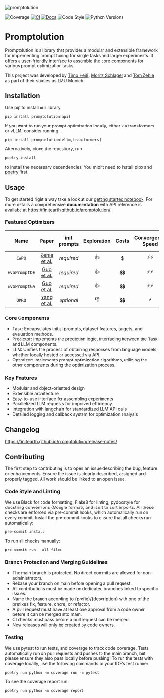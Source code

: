 ![promptolution](https://github.com/user-attachments/assets/84c050bd-61a1-4f2e-bc4e-874d9b4a69af)

![Coverage](https://img.shields.io/badge/Coverage-0-red)
[![CI](https://github.com/finitearth/promptolution/actions/workflows/ci.yml/badge.svg?branch=main)](https://github.com/finitearth/promptolution/actions/workflows/ci.yml)
[![Docs](https://github.com/finitearth/promptolution/actions/workflows/docs.yml/badge.svg?branch=main)](https://github.com/finitearth/promptolution/actions/workflows/docs.yml)
![Code Style](https://img.shields.io/badge/Code%20Style-black-black)
![Python Versions](https://img.shields.io/badge/Python%20Versions-≥3.9-blue)

# Promptolution

Promptolution is a library that provides a modular and extensible framework for implementing prompt tuning for single tasks and larger experiments. It offers a user-friendly interface to assemble the core components for various prompt optimization tasks.

This project was developed by [Timo Heiß](https://www.linkedin.com/in/timo-heiss/), [Moritz Schlager](https://www.linkedin.com/in/moritz-schlager/) and [Tom Zehle](https://www.linkedin.com/in/tom-zehle/) as part of their studies as LMU Munich.

## Installation

Use pip to install our library:

```
pip install promptolution[api]
```

If you want to run your prompt optimization locally, either via transformers or vLLM, consider running:

```
pip install promptolution[vllm,transformers]
```

Alternatively, clone the repository, run

```
poetry install
```

to install the necessary dependencies. You might need to install [pipx](https://pipx.pypa.io/stable/installation/) and [poetry](https://python-poetry.org/docs/) first.

## Usage

To get started right a way take a look at our [getting started notebook](https://github.com/finitearth/promptolution/blob/main/notebooks/getting_started.ipynb).
For more details a comprehensive **documentation** with API reference is availabe at https://finitearth.github.io/promptolution/.

### Featured Optimizers

|   **Name**    |                    **Paper**                     | **init prompts** | **Exploration** | **Costs** | **Convergence Speed** | **Parallelizable** | **Utilizes Fewshot Examples** |
| :-----------: | :----------------------------------------------: | :--------------: | :-------------: | :-------: | :-------------------: | :----------------: | :---------------------------: |
|    `CAPO`     | [Zehle et al.](https://arxiv.org/abs/2504.16005) |    _required_    |       👍        |    💲     |         ⚡⚡          |         ✅         |              ✅               |
| `EvoPromptDE` |  [Guo et al.](https://arxiv.org/abs/2309.08532)  |    _required_    |       👍        |   💲💲    |         ⚡⚡          |         ✅         |              ❌               |
| `EvoPromptGA` |  [Guo et al.](https://arxiv.org/abs/2309.08532)  |    _required_    |       👍        |   💲💲    |         ⚡⚡          |         ✅         |              ❌               |
|    `OPRO`     | [Yang et al.](https://arxiv.org/abs/2309.03409)  |    _optional_    |       👎        |   💲💲    |          ⚡           |         ❌         |              ❌               |

### Core Components

- Task: Encapsulates initial prompts, dataset features, targets, and evaluation methods.
- Predictor: Implements the prediction logic, interfacing between the Task and LLM components.
- LLM: Unifies the process of obtaining responses from language models, whether locally hosted or accessed via API.
- Optimizer: Implements prompt optimization algorithms, utilizing the other components during the optimization process.

### Key Features

- Modular and object-oriented design
- Extensible architecture
- Easy-to-use interface for assembling experiments
- Parallelized LLM requests for improved efficiency
- Integration with langchain for standardized LLM API calls
- Detailed logging and callback system for optimization analysis

## Changelog

https://finitearth.github.io/promptolution/release-notes/

## Contributing

The first step to contributing is to open an issue describing the bug, feature or enhancements. Ensure the issue is clearly described, assigned and properly tagged. All work should be linked to an open issue.

### Code Style and Linting

We use Black for code formatting, Flake8 for linting, pydocstyle for docstring conventions (Google format), and isort to sort imports. All these checks are enforced via pre-commit hooks, which automatically run on every commit. Install the pre-commit hooks to ensure that all checks run automatically:

```
pre-commit install
```

To run all checks manually:

```
pre-commit run --all-files
```

### Branch Protection and Merging Guidelines

- The main branch is protected. No direct commits are allowed for non-administrators.
- Rebase your branch on main before opening a pull request.
- All contributions must be made on dedicated branches linked to specific issues.
- Name the branch according to {prefix}/{description} with one of the prefixes fix, feature, chore, or refactor.
- A pull request must have at least one approval from a code owner before it can be merged into main.
- CI checks must pass before a pull request can be merged.
- New releases will only be created by code owners.

### Testing

We use pytest to run tests, and coverage to track code coverage. Tests automatically run on pull requests and pushes to the main branch, but please ensure they also pass locally before pushing!
To run the tests with coverage locally, use the following commands or your IDE's test runner:

```
poetry run python -m coverage run -m pytest
```

To see the coverage report run:
```
poetry run python -m coverage report
```
